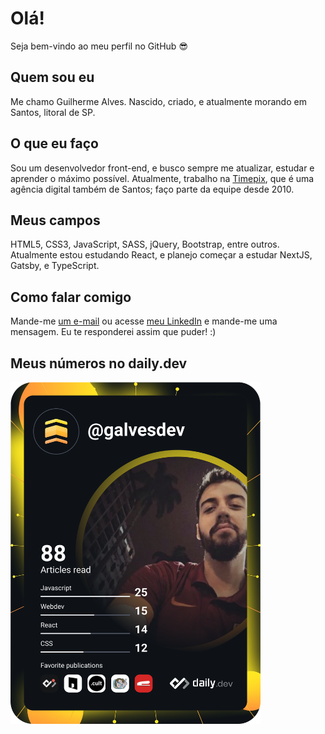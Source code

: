 # Olá!

Seja bem-vindo ao meu perfil no GitHub 😎

## Quem sou eu

Me chamo Guilherme Alves. Nascido, criado, e atualmente morando em Santos, litoral de SP.

## O que eu faço
Sou um desenvolvedor front-end, e busco sempre me atualizar, estudar e aprender o máximo possível. Atualmente, trabalho na [Timepix](http://www.timepix.com.br/), que é uma agência digital também de Santos; faço parte da equipe desde 2010.

## Meus campos
HTML5, CSS3, JavaScript, SASS, jQuery, Bootstrap, entre outros.
Atualmente estou estudando React, e planejo começar a estudar NextJS, Gatsby, e TypeScript.

## Como falar comigo
Mande-me [um e-mail](mailto:guilherme.alves.formal@gmail.com) ou acesse [meu LinkedIn](http://linkedin.com.br/in/guilhermealvesdev) e mande-me uma mensagem. Eu te responderei assim que puder! :)

## Meus números no daily.dev
<a href="https://app.daily.dev/DailyDevTips"><img src="https://github.com/guilhermealvesdev/guilhermealvesdev/blob/main/devcard.svg" width="400" /></a>

<!--
**guilhermealvesdev/guilhermealvesdev** is a ✨ _special_ ✨ repository because its `README.md` (this file) appears on your GitHub profile.

Here are some ideas to get you started:

- 🔭 I’m currently working on ...
- 🌱 I’m currently learning ...
- 👯 I’m looking to collaborate on ...
- 🤔 I’m looking for help with ...
- 💬 Ask me about ...
- 📫 How to reach me: ...
- 😄 Pronouns: ...
- ⚡ Fun fact: ...
-->

